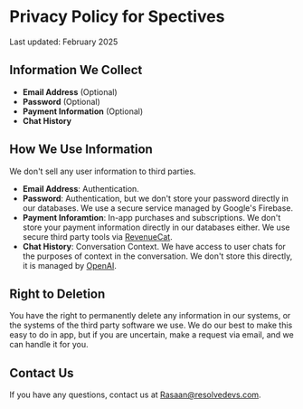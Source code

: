 # Privacy Policy for Spectives

Last updated: February 2025

## Information We Collect
- **Email Address** (Optional)
- **Password** (Optional)
- **Payment Information** (Optional)
- **Chat History**

## How We Use Information
We don't sell any user information to third parties.

- **Email Address**: Authentication.
- **Password**: Authentication, but we don't store your password directly in our databases. We use a secure service managed by Google's Firebase.
- **Payment Inforamtion**: In-app purchases and subscriptions. We don't store your payment information directly in our databases either. We use secure third party tools via [RevenueCat](https://www.revenuecat.com/privacy/).
- **Chat History**: Conversation Context. We have access to user chats for the purposes of context in the conversation. We don't store this directly, it is managed by [OpenAI](https://openai.com/policies/row-privacy-policy/).

## Right to Deletion

You have the right to permanently delete any information in our systems, or the systems of the third party software we use. We do our best to make this easy to do in app, but if you are uncertain, make a request via email, and we can handle it for you. 

## Contact Us
If you have any questions, contact us at [Rasaan@resolvedevs.com](mailto:Rasaan@resolvedevs.com).
